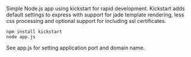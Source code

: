Simple Node.js app using kickstart for rapid development. Kickstart adds default settings to express with support for jade template rendering, less css processing and optional support for including ssl certificates.

    npm install kickstart
    node app.js

See app.js for setting application port and domain name.